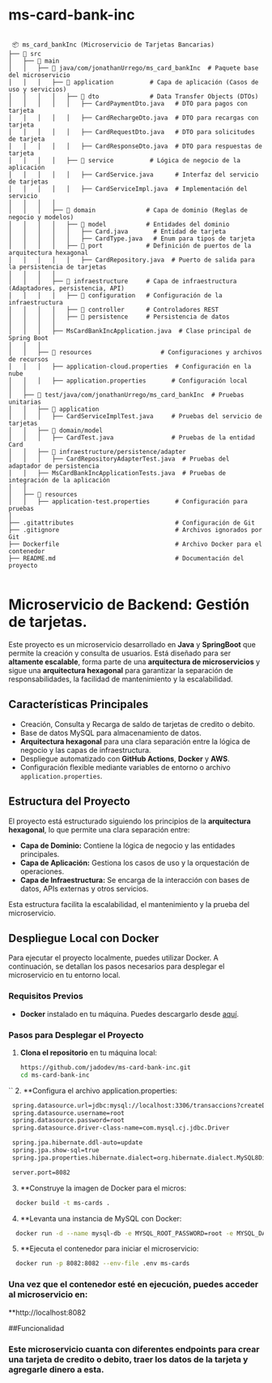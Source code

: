 ﻿# ms-card-bank-inc

```textplain

 📦 ms_card_bankInc (Microservicio de Tarjetas Bancarias)
├── 📂 src
│   ├── 📂 main
│   │   ├── 📂 java/com/jonathanUrrego/ms_card_bankInc  # Paquete base del microservicio
│   │   │   ├── 📂 application          # Capa de aplicación (Casos de uso y servicios)
│   │   │   │   ├── 📂 dto              # Data Transfer Objects (DTOs)
│   │   │   │   │   ├── CardPaymentDto.java   # DTO para pagos con tarjeta
│   │   │   │   │   ├── CardRechargeDto.java  # DTO para recargas con tarjeta
│   │   │   │   │   ├── CardRequestDto.java   # DTO para solicitudes de tarjeta
│   │   │   │   │   ├── CardResponseDto.java  # DTO para respuestas de tarjeta
│   │   │   │   ├── 📂 service          # Lógica de negocio de la aplicación
│   │   │   │   │   ├── CardService.java      # Interfaz del servicio de tarjetas
│   │   │   │   │   ├── CardServiceImpl.java  # Implementación del servicio
│   │   │   │
│   │   │   ├── 📂 domain              # Capa de dominio (Reglas de negocio y modelos)
│   │   │   │   ├── 📂 model           # Entidades del dominio
│   │   │   │   │   ├── Card.java       # Entidad de tarjeta
│   │   │   │   │   ├── CardType.java   # Enum para tipos de tarjeta
│   │   │   │   ├── 📂 port            # Definición de puertos de la arquitectura hexagonal
│   │   │   │   │   ├── CardRepository.java  # Puerto de salida para la persistencia de tarjetas
│   │   │   │
│   │   │   ├── 📂 infraestructure     # Capa de infraestructura (Adaptadores, persistencia, API)
│   │   │   │   ├── 📂 configuration   # Configuración de la infraestructura
│   │   │   │   ├── 📂 controller      # Controladores REST
│   │   │   │   ├── 📂 persistence     # Persistencia de datos
│   │   │   │
│   │   │   ├── MsCardBankIncApplication.java  # Clase principal de Spring Boot
│   │   │
│   │   ├── 📂 resources                   # Configuraciones y archivos de recursos
│   │   │   ├── application-cloud.properties  # Configuración en la nube
│   │   │   ├── application.properties       # Configuración local
│   │
│   ├── 📂 test/java/com/jonathanUrrego/ms_card_bankInc  # Pruebas unitarias
│   │   ├── 📂 application
│   │   │   ├── CardServiceImplTest.java     # Pruebas del servicio de tarjetas
│   │   ├── 📂 domain/model
│   │   │   ├── CardTest.java                # Pruebas de la entidad Card
│   │   ├── 📂 infraestructure/persistence/adapter
│   │   │   ├── CardRepositoryAdapterTest.java  # Pruebas del adaptador de persistencia
│   │   ├── MsCardBankIncApplicationTests.java  # Pruebas de integración de la aplicación
│   │
│   ├── 📂 resources
│   │   ├── application-test.properties       # Configuración para pruebas
│
├── .gitattributes                            # Configuración de Git
├── .gitignore                                # Archivos ignorados por Git
├── Dockerfile                                # Archivo Docker para el contenedor
├── README.md                                 # Documentación del proyecto


```

# Microservicio de Backend: Gestión de tarjetas.

Este proyecto es un microservicio desarrollado en **Java** y **SpringBoot** que permite la creación y consulta de usuarios. Está diseñado para ser **altamente escalable**, forma parte de una **arquitectura de microservicios** y sigue una **arquitectura hexagonal** para garantizar la separación de responsabilidades, la facilidad de mantenimiento y la escalabilidad.

## Características Principales

- Creación, Consulta y Recarga de saldo de tarjetas de credito o debito.
- Base de datos MySQL para almacenamiento de datos.
- **Arquitectura hexagonal** para una clara separación entre la lógica de negocio y las capas de infraestructura.
- Despliegue automatizado con **GitHub Actions**, **Docker** y **AWS**.
- Configuración flexible mediante variables de entorno o archivo `application.properties`.

## Estructura del Proyecto

El proyecto está estructurado siguiendo los principios de la **arquitectura hexagonal**, lo que permite una clara separación entre:

- **Capa de Dominio:** Contiene la lógica de negocio y las entidades principales.
- **Capa de Aplicación:** Gestiona los casos de uso y la orquestación de operaciones.
- **Capa de Infraestructura:** Se encarga de la interacción con bases de datos, APIs externas y otros servicios.

Esta estructura facilita la escalabilidad, el mantenimiento y la prueba del microservicio.

## Despliegue Local con Docker

Para ejecutar el proyecto localmente, puedes utilizar Docker. A continuación, se detallan los pasos necesarios para desplegar el microservicio en tu entorno local.

### Requisitos Previos

- **Docker** instalado en tu máquina. Puedes descargarlo desde [aquí](https://www.docker.com/get-started).

### Pasos para Desplegar el Proyecto

1. **Clona el repositorio** en tu máquina local:

   ```bash
   https://github.com/jadodev/ms-card-bank-inc.git
   cd ms-card-bank-inc
  ``
2. **Configura el archivo application.properties:

   ```bash
    spring.datasource.url=jdbc:mysql://localhost:3306/transaccions?createDatabaseIfNotExist=true&serverTimezone=UTC
    spring.datasource.username=root
    spring.datasource.password=root
    spring.datasource.driver-class-name=com.mysql.cj.jdbc.Driver

    spring.jpa.hibernate.ddl-auto=update
    spring.jpa.show-sql=true
    spring.jpa.properties.hibernate.dialect=org.hibernate.dialect.MySQL8Dialect

    server.port=8082
  ```
3. **Construye la imagen de Docker para el micros:

  ```bash
    docker build -t ms-cards .
  ```

4. **Levanta una instancia de MySQL con Docker:
  ```bash
    docker run -d --name mysql-db -e MYSQL_ROOT_PASSWORD=root -e MYSQL_DATABASE=transactions -p 3306:3306 mysql:8.0
  ```

5. **Ejecuta el contenedor para iniciar el microservicio:

  ```bash
    docker run -p 8082:8082 --env-file .env ms-cards
  ```

### Una vez que el contenedor esté en ejecución, puedes acceder al microservicio en:

**http://localhost:8082


##Funcionalidad

### Este microservicio cuanta con  diferentes endpoints para crear una tarjeta de credito o debito, traer los datos de la tarjeta y agregarle dinero a esta.
